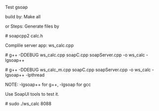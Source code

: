 Test gsoap

build by:
Make all

or Steps:
Generate files by

\# soapcpp2 calc.h

Complile server app: ws_calc.cpp

\# g++ -DDEBUG ws_calc.cpp soapC.cpp soapServer.cpp -o ws_calc -lgsoap++

\# g++ -DDEBUG ws_calc_m.cpp soapC.cpp soapServer.cpp -o ws_calc -lgsoap++ -lpthread

NOTE: -lgsoap++ for g++, -lgsoap for gcc

Use SoapUI tools to test it.

\# sudo ./ws_calc 8088

